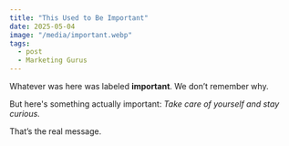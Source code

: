 ```yaml
---
title: "This Used to Be Important"
date: 2025-05-04
image: "/media/important.webp"
tags:
  - post
  - Marketing Gurus
---
```


Whatever was here was labeled **important**. We don’t remember why.

But here's something actually important: *Take care of yourself and stay curious.*

That’s the real message.
